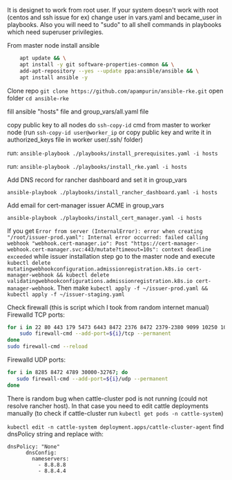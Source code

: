 
It is designet to work from root user. If your system doesn't work with root (centos and ssh issue for ex) change user in vars.yaml and became_user in playbooks.
Also you will need to "sudo" to all shell commands in playbooks which need superuser privilegies.


From master node install ansible
```bash
    apt update && \
    apt install -y git software-properties-common && \
    add-apt-repository --yes --update ppa:ansible/ansible && \
    apt install ansible -y
```

Clone repo `git clone https://github.com/apampurin/ansible-rke.git`
open folder `cd ansible-rke`

fill ansible "hosts" file and group_vars/all.yaml file

copy public key to all nodes
do `ssh-copy-id` cmd from master to worker node (run `ssh-copy-id user@worker_ip` or copy public key and write it in authorized_keys file in worker user/.ssh/ folder)

run:
`ansible-playbook ./playbooks/install_prerequisites.yaml -i hosts`

run:
`ansible-playbook ./playbooks/install_rke.yaml -i hosts`


Add DNS record for rancher dashboard and set it in group_vars

`ansible-playbook ./playbooks/install_rancher_dashboard.yaml -i hosts`

Add email for cert-manager issuer ACME in group_vars

`ansible-playbook ./playbooks/install_cert_manager.yaml -i hosts`

If you get `Error from server (InternalError): error when creating "/root/issuer-prod.yaml": Internal error occurred: failed calling webhook "webhook.cert-manager.io": Post "https://cert-manager-webhook.cert-manager.svc:443/mutate?timeout=10s": context deadline exceeded` while issuer installation step go to the master node and execute `kubectl delete mutatingwebhookconfiguration.admissionregistration.k8s.io cert-manager-webhook && kubectl delete validatingwebhookconfigurations.admissionregistration.k8s.io cert-manager-webhook`. Then make `kubectl apply -f ~/issuer-prod.yaml && kubectl apply -f ~/issuer-staging.yaml`

Check firewall (this is script which I took from random internet manual)
Firewalld TCP ports:

```bash
for i in 22 80 443 179 5473 6443 8472 2376 8472 2379-2380 9099 10250 10251 10252 10254 30000-32767; do
    sudo firewall-cmd --add-port=${i}/tcp --permanent
done
sudo firewall-cmd --reload
```

Firewalld UDP ports:

```bash
for i in 8285 8472 4789 30000-32767; do
   sudo firewall-cmd --add-port=${i}/udp --permanent
done
```


There is random bug when cattle-cluster pod is not running (could not resolve rancher host).
In that case you need to edit cattle deployments manually
(to check if cattle-cluster run `kubectl get pods -n cattle-system`)

`kubectl edit -n cattle-system deployment.apps/cattle-cluster-agent`
find dnsPolicy string and replace with:

```
dnsPolicy: "None"
      dnsConfig:
        nameservers:
          - 8.8.8.8
          - 8.8.4.4
```